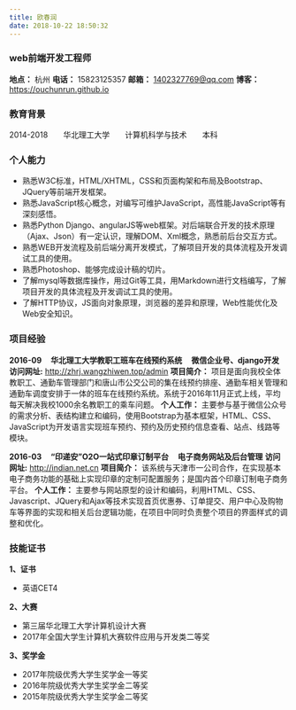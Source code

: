 ```yaml
---
title: 欧春润
date: 2018-10-22 18:50:32
---
```


### web前端开发工程师

**地点：** 杭州
**电话：** 15823125357
**邮箱：** 1402327769@qq.com
**博客：** https://ouchunrun.github.io

### 教育背景

2014-2018 <span style="width:20px;display: inline-block;"></span>  华北理工大学	<span style="width:20px;display: inline-block;"></span> 计算机科学与技术	 <span style="width:20px;display: inline-block;"></span>  本科

### 个人能力

- 熟悉W3C标准，HTML/XHTML，CSS和页面构架和布局及Bootstrap、JQuery等前端开发框架。
- 熟悉JavaScript核心概念，对编写可维护JavaScript，高性能JavaScript等有深刻感悟。
- 熟悉Python Django、angularJS等web框架。对后端联合开发的技术原理（Ajax、Json）有一定认识，理解DOM、Xml概念，熟悉前后台交互方式。
- 熟悉WEB开发流程及前后端分离开发模式，了解项目开发的具体流程及开发调试工具的使用。
- 熟悉Photoshop、能够完成设计稿的切片。
- 了解mysql等数据库操作，用过Git等工具，用Markdown进行文档编写，了解项目开发的具体流程及开发调试工具的使用。
- 了解HTTP协议，JS面向对象原理，浏览器的差异和原理，Web性能优化及Web安全知识。

### 项目经验

**2016-09 <span style="width:10px;display: inline-block;"></span> 华北理工大学教职工班车在线预约系统 <span style="width:10px;display: inline-block;"></span> 微信企业号、django开发**
**访问网址:** http://zhrj.wangzhiwen.top/admin
**项目简介：** 项目是面向我校全体教职工、通勤车管理部门和唐山市公交公司的集在线预约排座、通勤车相关管理和通勤车调度安排于一体的班车在线预约系统。系统于2016年11月正式上线，平均每天解决我校1000余名教职工的乘车问题。
**个人工作：** 主要参与基于微信公众号的需求分析、表结构建立和编码，使用Bootstrap为基本框架，HTML、CSS、JavaScript为开发语言实现班车预约、预约及历史预约信息查看、站点、线路等模块。


**2016-03 <span style="width:10px;display: inline-block;"></span> “印递安”O2O一站式印章订制平台 <span style="width:10px;display: inline-block;"></span> 电子商务网站及后台管理**
**访问网址:** http://indian.net.cn
**项目简介：** 该系统与天津市一公司合作，在实现基本电子商务功能的基础上实现印章的定制可配置服务；是国内首个印章订制电子商务平台。
**个人工作：** 主要参与网站原型的设计和编码，利用HTML、CSS、Javascript、JQuery和Ajax等技术实现首页优惠券、订单提交、用户中心及购物车等界面的实现和相关后台逻辑功能，在项目中同时负责整个项目的界面样式的调整和优化。

### 技能证书

**1、证书**
- 英语CET4

**2、大赛**
- 第三届华北理工大学计算机设计大赛
- 2017年全国大学生计算机大赛软件应用与开发类二等奖

**3、奖学金**
- 2017年院级优秀大学生奖学金一等奖
- 2016年院级优秀大学生奖学金二等奖
- 2015年院级优秀大学生奖学金二等奖


